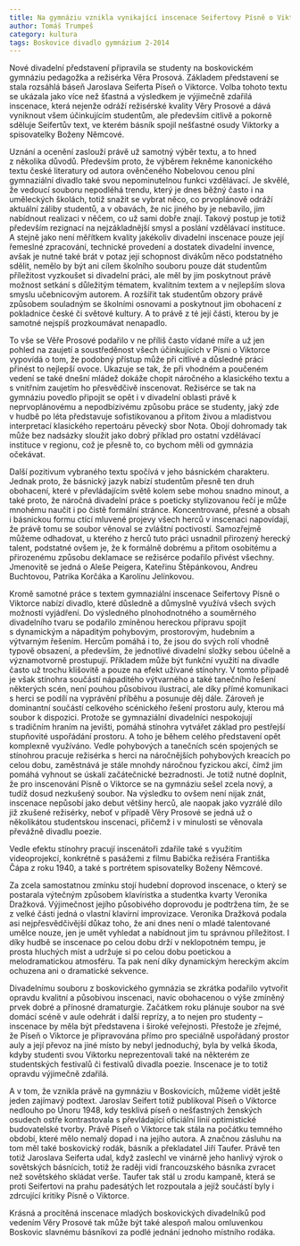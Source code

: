 ```yaml
---
title: Na gymnáziu vznikla vynikající inscenace Seifertovy Písně o Viktorce
author: Tomáš Trumpeš
category: kultura
tags: Boskovice divadlo gymnázium 2-2014
---
```


Nové divadelní představení připravila se studenty na boskovickém gymnáziu pedagožka a režisérka Věra Prosová. Základem představení se stala rozsáhlá báseň Jaroslava Seiferta Píseň o Viktorce. Volba tohoto textu se ukázala jako více než šťastná a výsledkem je výjimečně zdařilá inscenace, která nejenže odráží režisérské kvality Věry Prosové a dává vyniknout všem účinkujícím studentům, ale především citlivě a pokorně sděluje Seifertův text, ve kterém básník spojil nešťastné osudy Viktorky a spisovatelky Boženy Němcové.

Uznání a ocenění zaslouží právě už samotný výběr textu, a to hned z několika důvodů. Především proto, že výběrem řekněme kanonického textu české literatury od autora ověnčeného Nobelovou cenou plní gymnaziální divadlo také svou nepominutelnou funkci vzdělávací. Je skvělé, že vedoucí souboru nepodléhá trendu, který je dnes běžný často i na uměleckých školách, totiž snažit se vybrat něco, co prvoplánově odráží aktuální záliby studentů, a v obavách, že nic jiného by je nebavilo, jim nabídnout realizaci v něčem, co už sami dobře znají. Takový postup je totiž především rezignací na nejzákladnější smysl a poslání vzdělávací instituce. A stejně jako není měřítkem kvality jakékoliv divadelní inscenace pouze její řemeslné zpracování, technické provedení a dostatek divadelní invence, avšak je nutné také brát v potaz její schopnost divákům něco podstatného sdělit, nemělo by být ani cílem školního souboru pouze dát studentům příležitost vyzkoušet si divadelní práci, ale měl by jim poskytnout právě možnost setkání s důležitým tématem, kvalitním textem a v nejlepším slova smyslu učebnicovým autorem. A rozšířit tak studentům obzory právě způsobem souladným se školními osnovami a poskytnout jim obohacení z pokladnice české či světové kultury. A to právě z té její části, kterou by je samotné nejspíš prozkoumávat nenapadlo.

To vše se Věře Prosové podařilo v ne příliš často vídané míře a už jen pohled na zaujetí a soustředěnost všech účinkujících v Písni o Viktorce vypovídá o tom, že podobný přístup může při citlivé a důsledné práci přinést to nejlepší ovoce. Ukazuje se tak, že při vhodném a poučeném vedení se také dnešní mládež dokáže chopit náročného a klasického textu a s vnitřním zaujetím ho přesvědčivě inscenovat. Režisérce se tak na gymnáziu povedlo připojit se opět i v divadelní oblasti právě k neprvoplánovému a nepodbízivému způsobu práce se studenty, jaký zde v hudbě po léta představuje sofistikovanou a přitom živou a mladistvou interpretací klasického repertoáru pěvecký sbor Nota. Obojí dohromady tak může bez nadsázky sloužit jako dobrý příklad pro ostatní vzdělávací instituce v regionu, což je přesně to, co bychom měli od gymnázia očekávat.

Další pozitivum vybraného textu spočívá v jeho básnickém charakteru. Jednak proto, že básnický jazyk nabízí studentům přesně ten druh obohacení, které v převládajícím světě kolem sebe mohou snadno minout, a také proto, že náročná divadelní práce s poeticky stylizovanou řečí je může mnohému naučit i po čistě formální stránce. Koncentrované, přesné a obsah i básnickou formu ctící mluvené projevy všech herců v inscenaci napovídají, že právě tomu se soubor věnoval se zvláštní poctivostí. Samozřejmě můžeme odhadovat, u kterého z herců tuto práci usnadnil přirozený herecký talent, podstatné ovšem je, že k formálně dobrému a přitom osobitému a přirozenému způsobu deklamace se režisérce podařilo přivést všechny. Jmenovitě se jedná o Aleše Peigera, Kateřinu Štěpánkovou, Andreu Buchtovou, Patrika Korčáka a Karolínu Jelínkovou.

Kromě samotné práce s textem gymnaziální inscenace Seifertovy Písně o Viktorce nabízí divadlo, které důsledně a důmyslně využívá všech svých možností vyjádření. Do výsledného plnohodnotného a souměrného divadelního tvaru se podařilo zmíněnou hereckou přípravu spojit s dynamickým a nápaditým pohybovým, prostorovým, hudebním a výtvarným řešením. Hercům pomáhá i to, že jsou do svých rolí vhodně typově obsazení, a především, že jednotlivé divadelní složky sebou účelně a významotvorně prostupují. Příkladem může být funkční využití na divadle často už trochu klišovitě a pouze na efekt užívané stínohry. V tomto případě je však stínohra součástí nápaditého výtvarného a také tanečního řešení některých scén, není pouhou působivou ilustrací, ale díky přímé komunikaci s herci se podílí na vyprávění příběhu a posunuje děj dále. Zároveň je dominantní součástí celkového scénického řešení prostoru auly, kterou má soubor k dispozici. Protože se gymnaziální divadelníci nespokojují s tradičním hraním na jevišti, pomáhá stínohra vytvářet základ pro pestřejší stupňovité uspořádání prostoru. A toho je během celého představení opět komplexně využíváno.
Vedle pohybových a tanečních scén spojených se stínohrou pracuje režisérka s herci na náročnějších pohybových kreacích po celou dobu, zaměstnává je stále mnohdy náročnou fyzickou akcí, čímž jim pomáhá vyhnout se úskalí začátečnické bezradnosti. Je totiž nutné doplnit, že pro inscenování Písně o Viktorce se na gymnáziu sešel zcela nový, a tudíž dosud nezkušený soubor. Na výsledku to ovšem není nijak znát, inscenace nepůsobí jako debut většiny herců, ale naopak jako vyzrálé dílo již zkušené režisérky, neboť v případě Věry Prosové se jedná už o několikátou studentskou inscenaci, přičemž i v minulosti se věnovala převážně divadlu poezie.

Vedle efektu stínohry pracují inscenátoři zdařile také s využitím videoprojekcí, konkrétně s pasážemi z filmu Babička režiséra Františka Čápa z roku 1940, a také s portrétem spisovatelky Boženy Němcové.

Za zcela samostatnou zmínku stojí hudební doprovod inscenace, o který se postarala výtečným způsobem klavíristka a studentka kvarty Veronika Dražková. Výjimečnost jejího působivého doprovodu je podtržena tím, že se z velké části jedná o vlastní klavírní improvizace. Veronika Dražková podala asi nejpřesvědčivější důkaz toho, že ani dnes není o mladé talentované umělce nouze, jen je umět vyhledat a nabídnout jim tu správnou příležitost. I díky hudbě se inscenace po celou dobu drží v neklopotném tempu, je prosta hluchých míst a udržuje si po celou dobu poetickou a melodramatickou atmosféru. Ta pak není díky dynamickým hereckým akcím ochuzena ani o dramatické sekvence.

Divadelnímu souboru z boskovického gymnázia se zkrátka podařilo vytvořit opravdu kvalitní a působivou inscenaci, navíc obohacenou o výše zmíněný prvek dobré a přínosné dramaturgie. Začátkem roku plánuje soubor na své domácí scéně v aule odehrát i další reprízy, a to nejen pro studenty – inscenace by měla být představena i široké veřejnosti. Přestože je zřejmé, že Píseň o Viktorce je připravována přímo pro speciálně uspořádaný prostor auly a její převoz na jiné místo by nebyl jednoduchý, byla by velká škoda, kdyby studenti svou Viktorku neprezentovali také na některém ze studentských festivalů či festivalů divadla poezie. Inscenace je to totiž opravdu výjimečně zdařilá.

A v tom, že vznikla právě na gymnáziu v Boskovicích, můžeme vidět ještě jeden zajímavý podtext. Jaroslav Seifert totiž publikoval Píseň o Viktorce nedlouho po Únoru 1948, kdy tesklivá píseň o nešťastných ženských osudech ostře kontrastovala s převládající oficiální linií optimistické budovatelské tvorby. Právě Píseň o Viktorce tak stála na počátku temného období, které mělo nemalý dopad i na jejího autora. A značnou zásluhu na tom měl také boskovický rodák, básník a překladatel Jiří Taufer. Právě ten totiž Jaroslava Seiferta udal, když zaslechl ve vinárně jeho hanlivý výrok o sovětských básnících, totiž že raději vidí francouzského básníka zvracet než sovětského skládat verše. Taufer tak stál u zrodu kampaně, která se proti Seifertovi na prahu padesátých let rozpoutala a jejíž součástí byly i zdrcující kritiky Písně o Viktorce.

Krásná a procítěná inscenace mladých boskovických divadelníků pod vedením Věry Prosové tak může být také alespoň malou omluvenkou Boskovic slavnému básníkovi za podlé jednání jednoho místního rodáka.
